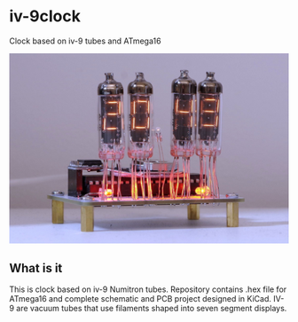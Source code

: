 # iv-9clock
Clock based on iv-9 tubes and ATmega16

![IV-9 Clock](https://github.com/limonit/iv-9clock/blob/master/images/iv-9.jpg)

## What is it
This is clock based on iv-9 Numitron tubes. Repository contains .hex file for ATmega16 and complete schematic and PCB project designed in KiCad.
IV-9 are vacuum tubes that use filaments shaped into seven segment displays.
